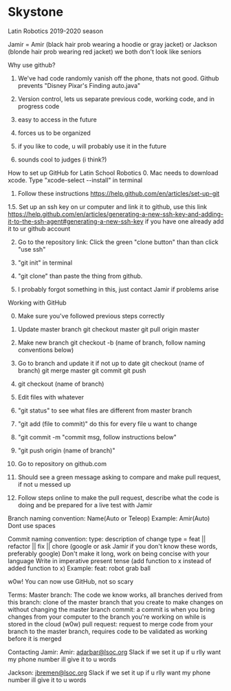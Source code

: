 # Skystone
Latin Robotics 2019-2020 season

Jamir = Amir (black hair prob wearing a hoodie or gray jacket) or Jackson (blonde hair prob wearing red jacket) we both don't look like seniors 


Why use github?
1. We've had code randomly vanish off the phone, thats not good. Github prevents "Disney Pixar's Finding auto.java"

2. Version control, lets us separate previous code, working code, and in progress code

3. easy to access in the future

4. forces us to be organized

5. if you like to code, u will probably use it in the future

6. sounds cool to judges (i think?)

How to set up GitHub for Latin School Robotics
0. Mac needs to download xcode. Type "xcode-select --install" in terminal

1. Follow these instructions
	https://help.github.com/en/articles/set-up-git

1.5. Set up an ssh key on ur computer and link it to github, use this link
https://help.github.com/en/articles/generating-a-new-ssh-key-and-adding-it-to-the-ssh-agent#generating-a-new-ssh-key
if you have one already add it to ur github account

2. Go to the repository link:
	Click the green "clone button" than than click "use ssh" 

3. "git init" in terminal

4. "git clone" than paste the thing from github.

5. I probably forgot something in this, just contact Jamir if problems arise 


Working with GitHub


0. Make sure you've followed previous steps correctly

1. Update master branch
	git checkout master
      	git pull origin master

2. Make new branch
	git checkout -b (name of branch, follow naming conventions below)

3. Go to branch and update it if not up to date
	git checkout (name of branch)
	git merge master
	git commit
	git push

4. git checkout (name of branch)

5. Edit files with whatever

6. "git status" to see what files are different from master branch

7. "git add (file to commit)" do this for every file u want to change

8. "git commit -m "commit msg, follow instructions below"

9. "git push origin (name of branch)"

10. Go to repository on github.com

11. Should see a green message asking to compare and make pull request, if not u messed up

12. Follow steps online to make the pull request, describe what the code is doing and be prepared for a live test with Jamir 



Branch naming convention: 
	Name(Auto or Teleop)
	Example: Amir(Auto)
 	Dont use spaces
	
Commit naming convention:
	type: description of change
	type = feat || refactor || fix || chore (google or ask Jamir if you don't know these words, preferably google)
	Don't make it long, work on being concise with your language
	Write in imperative present tense (add function to x instead of added function to x)
	Example: feat: robot grab ball

w0w! You can now use GitHub, not so scary

Terms:
Master branch: The code we know works, all branches derived from this
branch: clone of the master branch that you create to make changes on without changing the master branch
commit: a commit is when you bring changes from your computer to the branch you're working on while is stored in the cloud (w0w)
pull request: request to merge code from your branch to the master branch, requires code to be validated as working before it is merged

Contacting Jamir:
Amir:
adarbar@lsoc.org
Slack if we set it up
if u rlly want my phone number ill give it to u
words

Jackson:
jbremen@lsoc.org
Slack if we set it up
if u rlly want my phone number ill give it to u
words
